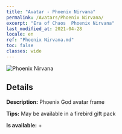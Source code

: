 ```yaml
---
title: "Avatar - Phoenix Nirvana"
permalink: /Avatars/Phoenix Nirvana/
excerpt: "Era of Chaos  Phoenix Nirvana"
last_modified_at: 2021-04-28
locale: en
ref: "Phoenix Nirvana.md"
toc: false
classes: wide
---
```

 ![Phoenix Nirvana](/images/a/avatarFrame_17.png)

## Details

 **Description:** Phoenix God avatar frame 

 **Tips:** May be available in a firebird gift pack 

 **Is available:**  + 

